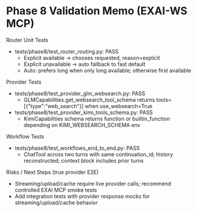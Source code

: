 # Phase 8 Validation Memo (EXAI-WS MCP)

Router Unit Tests
- tests/phase8/test_router_routing.py: PASS
  - Explicit available → chooses requested, reason=explicit
  - Explicit unavailable → auto fallback to fast default
  - Auto: prefers long when only long available; otherwise first available

Provider Tests
- tests/phase8/test_provider_glm_websearch.py: PASS
  - GLMCapabilities.get_websearch_tool_schema returns tools=[{"type":"web_search"}] when use_websearch=True
- tests/phase8/test_provider_kimi_tools_schema.py: PASS
  - KimiCapabilities schema returns function or builtin_function depending on KIMI_WEBSEARCH_SCHEMA env

Workflow Tests
- tests/phase8/test_workflows_end_to_end.py: PASS
  - ChatTool across two turns with same continuation_id; history reconstructed; context block includes prior turns

Risks / Next Steps (true provider E2E)
- Streaming/upload/cache require live provider calls; recommend controlled EXAI MCP smoke tests
- Add integration tests with provider response mocks for streaming/upload/cache behavior

